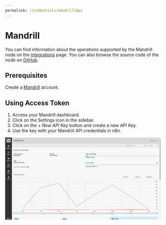 ```yaml
---
permalink: /credentials/mandrillApi
---
```


# Mandrill

You can find information about the operations supported by the Mandrill node on the [integrations](https://n8n.io/integrations/n8n-nodes-base.mandrill) page. You can also browse the source code of the node on [GitHub](https://github.com/n8n-io/n8n/tree/master/packages/nodes-base/nodes/Mandrill).

## Prerequisites

Create a [Mandrill](https://mandrillapp.com/login/) account.

## Using Access Token

1. Access your Mandrill dashboard.
2. Click on the Settings icon in the sidebar.
3. Click on the *+ New API Key* button and create a new API Key.
4. Use the key with your Mandrill API credentials in n8n.

![Getting Mandrill credentials](./using-api-key.gif)
